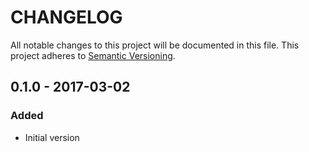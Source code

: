 CHANGELOG
=========

All notable changes to this project will be documented in this file.
This project adheres to [Semantic Versioning](http://semver.org/).

## 0.1.0 - 2017-03-02
### Added
- Initial version
